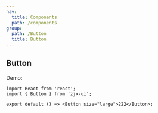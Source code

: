 ```yaml
---
nav:
  title: Components
  path: /components
group:
  path: /Button
  title: Button
---
```


## Button

Demo:

```tsx
import React from 'react';
import { Button } from 'zjx-ui';

export default () => <Button size="large">222</Button>;
```

